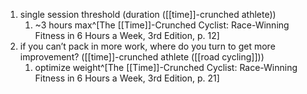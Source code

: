 1. single session threshold (duration ([[time]]-crunched athlete))
	1. ~3 hours max^[The [[Time]]-Crunched Cyclist: Race-Winning Fitness in 6 Hours a Week, 3rd Edition, p. 12]
2. if you can’t pack in more work, where do you turn to get more improvement? ([[time]]-crunched athlete ([[road cycling]]))
	1. optimize weight^[The [[Time]]-Crunched Cyclist: Race-Winning Fitness in 6 Hours a Week, 3rd Edition, p. 21]